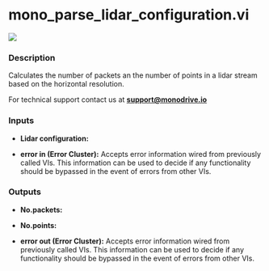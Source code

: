 # mono_parse_lidar_configuration.vi

<p class="img_container">
<img class="lg_img" src="../mono_parse_lidar_configuration.png"/>
</p>

### Description

Calculates the number of packets an the number of points in a lidar stream based on the horizontal resolution.

For technical support contact us at <b>support@monodrive.io</b> 

### Inputs

- **Lidar configuration:**   

- **error in (Error Cluster):** Accepts error information wired from previously called VIs. This information can be used to decide if any functionality should be bypassed in the event of errors from other VIs. 

### Outputs

- **No.packets:**   

- **No.points:**   

- **error out (Error Cluster):** Accepts error information wired from previously called VIs. This information can be used to decide if any functionality should be bypassed in the event of errors from other VIs. 

<p>&nbsp;</p>
